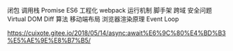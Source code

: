 

闭包
调用栈
Promise
ES6
工程化
webpack 运行机制
脚手架
跨域
安全问题
Virtual DOM
Diff 算法
移动端布局
浏览器渲染原理
Event Loop 


https://cuixote.gitee.io/2018/05/14/async:await%E6%9C%80%E4%BD%B3%E5%AE%9E%E8%B7%B5/